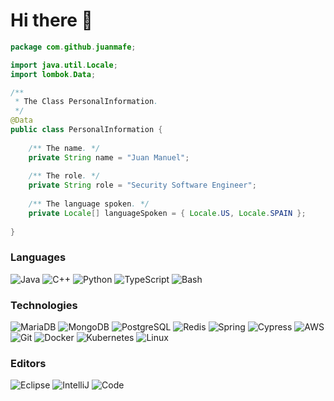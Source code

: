 <h1> Hi there 👋</h1>

```java
package com.github.juanmafe;

import java.util.Locale;
import lombok.Data;

/**
 * The Class PersonalInformation.
 */
@Data
public class PersonalInformation {
    
    /** The name. */
    private String name = "Juan Manuel";
    
    /** The role. */
    private String role = "Security Software Engineer";
    
    /** The language spoken. */
    private Locale[] languageSpoken = { Locale.US, Locale.SPAIN };
    
}
```

### Languages

![Java](https://img.shields.io/badge/-Java-000?&logo=openjdk&logoColor=f5f5f5)
![C++](https://img.shields.io/badge/-C++-000?&logo=c%2b%2b&logoColor=00599C)
![Python](https://img.shields.io/badge/-Python-000?&logo=Python)
![TypeScript](https://img.shields.io/badge/-TypeScript-000?&logo=TypeScript)
![Bash](https://img.shields.io/badge/-Bash-000?&logo=gnu-bash&logoColor=white)

### Technologies
![MariaDB](https://img.shields.io/badge/-MariaDB-000?&logo=mariadb&logoColor=brown)
![MongoDB](https://img.shields.io/badge/-MongoDB-000?&logo=mongodb&logoColor=green)
![PostgreSQL](https://img.shields.io/badge/-PostgreSQL-000?&logo=postgresql&logoColor=blue)
![Redis](https://img.shields.io/badge/-Redis-000?&logo=Redis)
![Spring](https://img.shields.io/badge/-Spring-000?&logo=Spring)
![Cypress](https://img.shields.io/badge/-Cypress-000?&logo=Cypress)
![AWS](https://img.shields.io/badge/-AWS-000?&logo=Amazon-AWS&logoColor=F90)
![Git](https://img.shields.io/badge/-Git-000?&logo=git)
![Docker](https://img.shields.io/badge/-Docker-000?&logo=Docker)
![Kubernetes](https://img.shields.io/badge/-Kubernetes-000?&logo=Kubernetes)
![Linux](https://img.shields.io/badge/-Linux-000?&logo=Linux)


### Editors
![Eclipse](https://img.shields.io/badge/-Eclipse-000?&logo=Eclipse&logoColor=violet)
![IntelliJ](https://img.shields.io/badge/-IntelliJ-000?&logo=IntelliJIDEA)
![Code](https://img.shields.io/badge/-Code-000?&logo=visual-studio&logoColor=blue)
